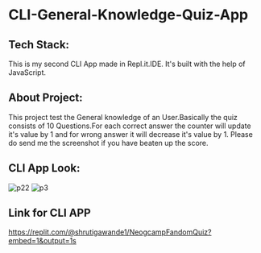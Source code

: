 # CLI-General-Knowledge-Quiz-App
## Tech Stack:
This is my second CLI App made in Repl.it.IDE. It's built with the help of JavaScript.
## About Project:
This project test the General knowledge of an User.Basically the quiz consists of 10 Questions.For each correct answer the counter will update it's value by 1 and for wrong answer it will decrease it's value by 1. Please do send me the screenshot if you have beaten up the score.
## CLI App Look:
![p22](https://user-images.githubusercontent.com/110720732/208845875-ecfc2b5d-5fc9-409a-8b57-d911b854732f.PNG)
![p3](https://user-images.githubusercontent.com/110720732/208845924-e4f57171-cdaa-47f7-a9f2-036b8c7c4a3b.PNG)
## Link for CLI APP
https://replit.com/@shrutigawande1/NeogcampFandomQuiz?embed=1&output=1s
